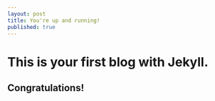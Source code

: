 ```yaml
---
layout: post
title: You're up and running!
published: true
---
```

# This is your first blog with Jekyll.

## Congratulations!

